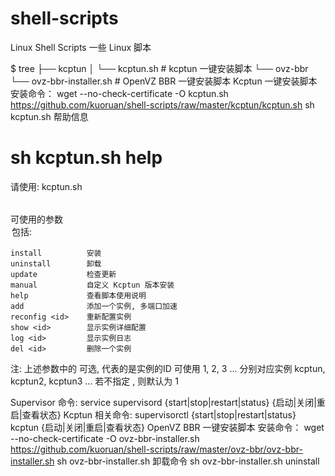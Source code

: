 # shell-scripts
Linux Shell Scripts
一些 Linux 脚本

$ tree
├── kcptun
│   └── kcptun.sh # kcptun 一键安装脚本
└── ovz-bbr
    └── ovz-bbr-installer.sh # OpenVZ BBR 一键安装脚本
Kcptun 一键安装脚本
安装命令：
wget --no-check-certificate -O kcptun.sh https://github.com/kuoruan/shell-scripts/raw/master/kcptun/kcptun.sh
sh kcptun.sh
帮助信息
# sh kcptun.sh help
请使用: kcptun.sh <option>

可使用的参数 <option> 包括:

    install          安装
    uninstall        卸载
    update           检查更新
    manual           自定义 Kcptun 版本安装
    help             查看脚本使用说明
    add              添加一个实例, 多端口加速
    reconfig <id>    重新配置实例
    show <id>        显示实例详细配置
    log <id>         显示实例日志
    del <id>         删除一个实例

注: 上述参数中的 <id> 可选, 代表的是实例的ID
    可使用 1, 2, 3 ... 分别对应实例 kcptun, kcptun2, kcptun3 ...
    若不指定 <id>, 则默认为 1

Supervisor 命令:
    service supervisord {start|stop|restart|status}
                        {启动|关闭|重启|查看状态}
Kcptun 相关命令:
    supervisorctl {start|stop|restart|status} kcptun<id>
                  {启动|关闭|重启|查看状态}
OpenVZ BBR 一键安装脚本
安装命令：
wget --no-check-certificate -O ovz-bbr-installer.sh https://github.com/kuoruan/shell-scripts/raw/master/ovz-bbr/ovz-bbr-installer.sh
sh ovz-bbr-installer.sh
卸载命令
sh ovz-bbr-installer.sh uninstall
